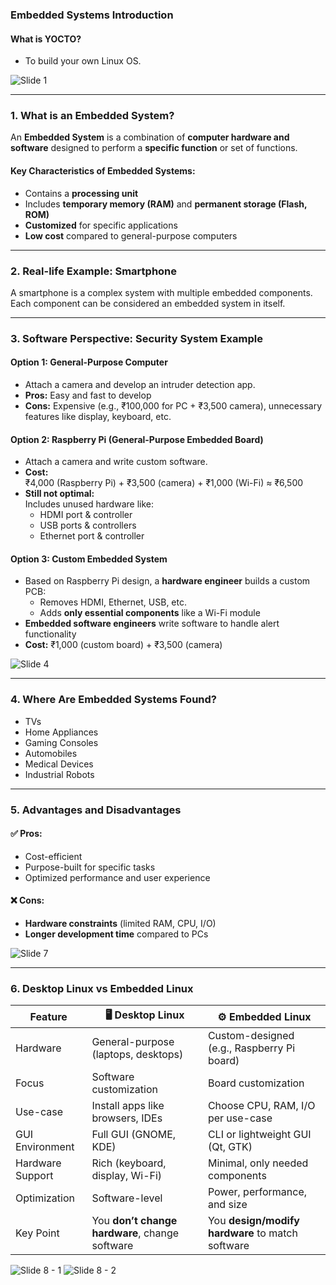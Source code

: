 ### Embedded Systems Introduction

#### What is YOCTO?
- To build your own Linux OS.

![Slide 1](./images/slide1_image1.png)

---

### 1. What is an Embedded System?
An **Embedded System** is a combination of **computer hardware and software** designed to perform a **specific function** or set of functions.

#### Key Characteristics of Embedded Systems:
- Contains a **processing unit**  
- Includes **temporary memory (RAM)** and **permanent storage (Flash, ROM)**  
- **Customized** for specific applications  
- **Low cost** compared to general-purpose computers  

---

### 2. Real-life Example: Smartphone
A smartphone is a complex system with multiple embedded components. Each component can be considered an embedded system in itself.

---

### 3. Software Perspective: Security System Example

#### Option 1: General-Purpose Computer
- Attach a camera and develop an intruder detection app.
- **Pros:** Easy and fast to develop  
- **Cons:** Expensive (e.g., ₹100,000 for PC + ₹3,500 camera), unnecessary features like display, keyboard, etc.

#### Option 2: Raspberry Pi (General-Purpose Embedded Board)
- Attach a camera and write custom software.
- **Cost:**  
  ₹4,000 (Raspberry Pi) + ₹3,500 (camera) + ₹1,000 (Wi-Fi) ≈ ₹6,500  
- **Still not optimal:**  
  Includes unused hardware like:  
  - HDMI port & controller  
  - USB ports & controllers  
  - Ethernet port & controller

#### Option 3: Custom Embedded System
- Based on Raspberry Pi design, a **hardware engineer** builds a custom PCB:  
  - Removes HDMI, Ethernet, USB, etc.  
  - Adds **only essential components** like a Wi-Fi module  
- **Embedded software engineers** write software to handle alert functionality  
- **Cost:** ₹1,000 (custom board) + ₹3,500 (camera)

![Slide 4](./images/slide4_image2.png)

---

### 4. Where Are Embedded Systems Found?
- TVs  
- Home Appliances  
- Gaming Consoles  
- Automobiles  
- Medical Devices  
- Industrial Robots  

---

### 5. Advantages and Disadvantages

#### ✅ Pros:
- Cost-efficient  
- Purpose-built for specific tasks  
- Optimized performance and user experience  

#### ❌ Cons:
- **Hardware constraints** (limited RAM, CPU, I/O)  
- **Longer development time** compared to PCs  

![Slide 7](./images/slide7_image3.png)

---

### 6. Desktop Linux vs Embedded Linux

| Feature              | 🖥️ Desktop Linux                            | ⚙️ Embedded Linux                            |
|----------------------|----------------------------------------------|----------------------------------------------|
| Hardware             | General-purpose (laptops, desktops)          | Custom-designed (e.g., Raspberry Pi board)    |
| Focus                | Software customization                       | Board customization                          |
| Use-case             | Install apps like browsers, IDEs             | Choose CPU, RAM, I/O per use-case            |
| GUI Environment      | Full GUI (GNOME, KDE)                        | CLI or lightweight GUI (Qt, GTK)             |
| Hardware Support     | Rich (keyboard, display, Wi-Fi)              | Minimal, only needed components              |
| Optimization         | Software-level                               | Power, performance, and size                 |
| Key Point            | You **don’t change hardware**, change software | You **design/modify hardware** to match software |

![Slide 8 - 1](./images/slide8_image4.png)
![Slide 8 - 2](./images/slide8_image5.png)
